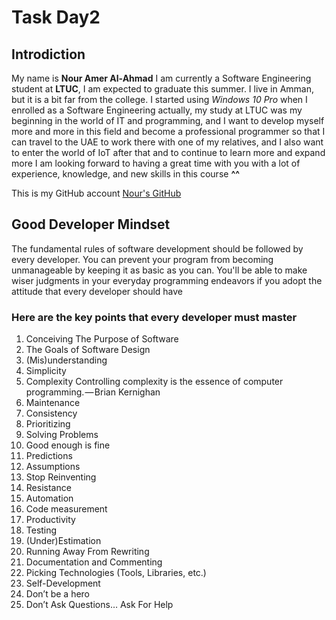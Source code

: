 # Task Day2
## Introdiction 
My name is **Nour Amer Al-Ahmad**
I am currently a Software Engineering student at **LTUC**,  I am expected to graduate this summer. I live in Amman, but it is a bit far from the college. I started using _Windows 10 Pro_ when I enrolled as a Software Engineering
 actually, my study at LTUC was my beginning in the world of IT and programming, and I want to develop myself more and more in this field and become a professional programmer so that I can travel to the UAE to work there with one of my relatives, and I also want to enter the world of IoT after that and to continue to learn more and expand more
I am looking forward to having a great time with you with a lot of experience, knowledge, and new skills in this course **^^**

 This is my GitHub account [Nour's GitHub](https://github.com/Nour-Alahmad)

 ## Good Developer Mindset
The fundamental rules of software development should be followed by every developer. You can prevent your program from becoming unmanageable by keeping it as basic as you can. You'll be able to make wiser judgments in your everyday programming endeavors if you adopt the attitude that every developer should have

### Here are the key points that every developer must master
1. Conceiving The Purpose of Software
2. The Goals of Software Design
3. (Mis)understanding
4. Simplicity
5. Complexity
Controlling complexity is the essence of computer programming. — Brian Kernighan
6. Maintenance
7. Consistency
8. Prioritizing
9. Solving Problems
10. Good enough is fine
11. Predictions
12. Assumptions
13. Stop Reinventing
14. Resistance
15. Automation
16. Code measurement
17. Productivity
18. Testing
19. (Under)Estimation
20. Running Away From Rewriting
21. Documentation and Commenting
22. Picking Technologies (Tools, Libraries, etc.)
23. Self-Development
24. Don’t be a hero
25. Don’t Ask Questions… Ask For Help